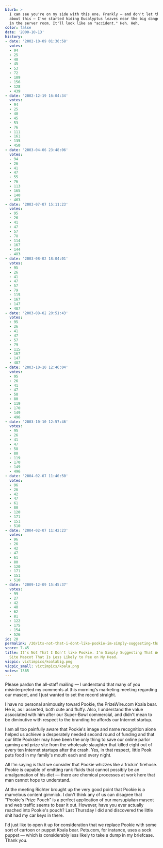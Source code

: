 ```yaml
---
blurb: >
  I can see you're on my side with this one. Frankly — and don't let the others know
  about this — I've started hiding Eucalyptus leaves near the big dangerous fans
  in the server room. It'll look like an "accident." Heh. Heh.
color: false
date: '2000-10-13'
history:
- date: '2002-10-09 01:36:58'
  votes:
  - 94
  - 25
  - 40
  - 45
  - 53
  - 72
  - 109
  - 156
  - 128
  - 439
- date: '2002-12-19 16:04:34'
  votes:
  - 94
  - 25
  - 40
  - 45
  - 53
  - 76
  - 111
  - 161
  - 135
  - 450
- date: '2003-04-06 23:48:06'
  votes:
  - 94
  - 26
  - 41
  - 47
  - 55
  - 76
  - 113
  - 165
  - 140
  - 463
- date: '2003-07-07 15:11:23'
  votes:
  - 95
  - 26
  - 41
  - 47
  - 57
  - 78
  - 114
  - 167
  - 144
  - 483
- date: '2003-08-02 18:04:01'
  votes:
  - 95
  - 26
  - 41
  - 47
  - 57
  - 79
  - 115
  - 167
  - 147
  - 487
- date: '2003-08-02 20:51:43'
  votes:
  - 95
  - 26
  - 41
  - 47
  - 57
  - 79
  - 115
  - 167
  - 147
  - 487
- date: '2003-10-10 12:46:04'
  votes:
  - 95
  - 26
  - 41
  - 47
  - 58
  - 80
  - 119
  - 170
  - 149
  - 496
- date: '2003-10-10 12:57:46'
  votes:
  - 95
  - 26
  - 41
  - 47
  - 58
  - 80
  - 119
  - 170
  - 149
  - 496
- date: '2004-02-07 11:40:50'
  votes:
  - 96
  - 26
  - 42
  - 47
  - 61
  - 80
  - 120
  - 171
  - 151
  - 510
- date: '2004-02-07 11:42:23'
  votes:
  - 96
  - 26
  - 42
  - 47
  - 61
  - 80
  - 120
  - 171
  - 151
  - 510
- date: '2009-12-09 15:45:37'
  votes:
  - 99
  - 27
  - 42
  - 48
  - 62
  - 81
  - 122
  - 175
  - 154
  - 526
id: 20
permalink: /20/its-not-that-i-dont-like-pookie-im-simply-suggesting-that-we-find-a-web-site-mascot-that-is-less-likely-to-pee-on-my-head/
score: 7.45
title: It's Not That I Don't like Pookie. I'm Simply Suggesting That We Find a Web
  Site Mascot That Is Less Likely to Pee on My Head.
vicpic: victimpics/koalabig.png
vicpic_small: victimpics/koala.png
votes: 1365
---
```


Please pardon the all-staff mailing — I understand that many of you
misinterpreted my comments at this morning's marketing meeting regarding
our mascot, and I just wanted to set the record straight.

I have no personal animousity toward Pookie, the PrizeWire.com Koala
bear. He is, as I asserted, both cute and fluffy. Also, I understand the
value associated with him after our Super-Bowl commercial, and didn't
mean to be diminutive with respect to the branding he affords our
Internet startup.

I am all too painfully aware that Pookie's image and name recognition
alone helped us achieve a desperately needed second round of funding and
that our little Pookster may have been the only thing to save our online
parlor gaming and prize site from the wholesale slaughter that killed
eight out of every ten Internet startups after the crash. Yes, in that
respect, little Pook puts food in my family's mouth each and every
night.

All I'm saying is that we consider that Pookie whizzes like a frickin'
firehose. Pookie is capable of emitting rank fluids that cannot possibly
be an amalgamation of his diet — there are chemical processes at work
here that man cannot hope to understand.

At the meeting Richter brought up the very good point that Pookie is a
marvelous content gimmick. I don't think any of us can disagree that
"Pookie's Prize Pouch" is a perfect application of our marsupialian
mascot and web traffic seems to bear it out. However, have you ever
actually reached into Pookie's pouch? Last Thursday I did and discovered
the little shit had my car keys in there.

I'd just like to open it up for consideration that we replace Pookie
with some sort of cartoon or puppet Koala bear. Pets.com, for instance,
uses a sock puppet — which is considerably less likely to take a dump
in my briefcase. Thank you.